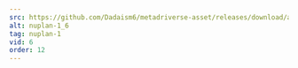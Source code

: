 ```yaml
---
src: https://github.com/Dadaism6/metadriverse-asset/releases/download/assetsv1.0.2/nuplan-1_6.mp4
alt: nuplan-1_6
tag: nuplan-1
vid: 6
order: 12
---
```

